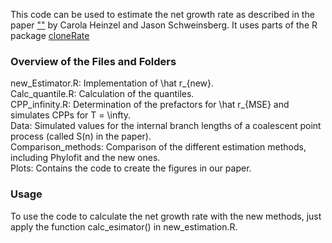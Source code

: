 This code can be used to estimate the net growth rate as described in the paper [""]() by Carola Heinzel and Jason Schweinsberg. It uses parts of the R package [cloneRate](https://github.com/bdj34/cloneRate?tab=readme-ov-file)


### Overview of the Files and Folders

new_Estimator.R: Implementation of \hat r_{new}. <br> 
Calc_quantile.R: Calculation of the quantiles. <br>
CPP_infinity.R: Determination of the prefactors for \hat r_{MSE} and simulates CPPs for T = \infty. <br>
Data: Simulated values for the internal branch lengths of a coalescent point process (called S(n) in the paper). <br>
Comparison_methods: Comparison of the different estimation methods, including Phylofit and the new ones. <br> 
Plots: Contains the code to create the figures in our paper. <br>

### Usage

To use the code to calculate the net growth rate with the new methods, just apply the function calc_esimator() in new_estimation.R.
